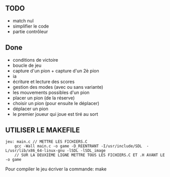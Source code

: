 ## TODO

- match nul
- simplifier le code
- partie contrôleur

## Done

- conditions de victoire
- boucle de jeu
- capture d'un pion + capture d'un 2è pion
- ia
- écriture et lecture des scores
- gestion des modes (avec ou sans variante)
- les mouvements possibles d'un pion
- placer un pion (de la réserve)
- choisir un pion (pour ensuite le déplacer)
- déplacer un pion
- le premier joueur qui joue est tiré au sort

## UTILISER LE MAKEFILE
```
jeu: main.c // METTRE LES FICHIERS.C
	gcc -Wall main.c -o game -D_REENTRANT -I/usr/include/SDL  -L/usr/lib/x86_64-linux-gnu -lSDL -lSDL_image
	// SUR LA DEUXIÈME LIGNE METTRE TOUS LES FICHIERS.C ET .H AVANT LE -o game
```
Pour compiler le jeu écriver la commande: make
